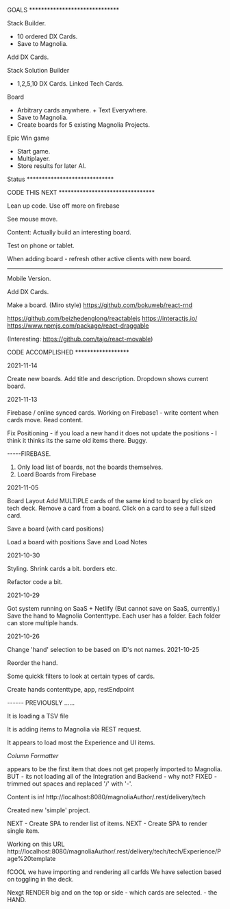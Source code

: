 GOALS ******************************

Stack Builder.
* 10 ordered DX Cards.
* Save to Magnolia.

Add DX Cards.

Stack Solution Builder
* 1,2,5,10 DX Cards. Linked Tech Cards.

Board
* Arbitrary cards anywhere. + Text Everywhere.
* Save to Magnolia.
* Create boards for 5 existing Magnolia Projects. 

Epic Win game
* Start game. 
* Multiplayer.
* Store results for later AI.



Status *****************************

CODE THIS NEXT ********************************

Lean up code.
Use off more on firebase

See mouse move.

Content: Actually build an interesting board.

Test on phone or tablet.

When adding board - refresh other active clients with new board.

----
Mobile Version.

Add DX Cards.

Make a board. (Miro style)
https://github.com/bokuweb/react-rnd

https://github.com/beizhedenglong/reactablejs
https://interactjs.io/
https://www.npmjs.com/package/react-draggable

(Interesting: https://github.com/tajo/react-movable)

CODE ACCOMPLISHED ******************

2021-11-14

Create new boards.
Add title and description.
Dropdown shows current board.


2021-11-13

Firebase / online synced cards.
Working on Firebase1 - write content when cards move.
Read content.

Fix Positioning - if you load a new hand it does not update the positions - I think it thinks its the same old items there. Buggy.

-----FIREBASE.
1. Only load list of boards, not the boards themselves.
2. Loard Boards from Firebase


2021-11-05

Board Layout
Add MULTIPLE cards of the same kind to board by click on tech deck.
Remove a card from a board.
Click on a card to see a full sized card.

Save a board (with card positions)

Load a board with positions
Save and Load Notes


2021-10-30

Styling. Shrink cards a bit. borders etc.

Refactor code a bit.

2021-10-29



Got system running on SaaS + Netlify (But cannot save on SaaS, currently.)
Save the hand to Magnolia Contenttype.
Each user has a folder. Each folder can store multiple hands.


2021-10-26

Change 'hand' selection to be based on ID's not names.
2021-10-25

Reorder the hand.

Some quickk filters to look at certain types of cards.

Create hands contenttype, app, restEndpoint

------ PREVIOUSLY ......

It is loading a TSV file

It is adding items to Magnolia via REST request.

It appears to load most the Experience and UI items.

_*Column Formatter*_

appears to be the first item that does not get properly imported to Magnolia.
BUT - its not loading all of the Integration and Backend - why not?
FIXED - trimmed out spaces and replaced '/' with '-'.

Content is in!
http://localhost:8080/magnoliaAuthor/.rest/delivery/tech

Created new 'simple' project.

NEXT - Create SPA to render list of items.
NEXT - Create SPA to render single item.

Working on this URL
http://localhost:8080/magnoliaAuthor/.rest/delivery/tech/tech/Experience/Page%20template

fCOOL we have importing and rendering all carfds
We have selection based on toggling in the deck.

Nexgt RENDER big and on the top or side - which cards are selected. - the HAND.